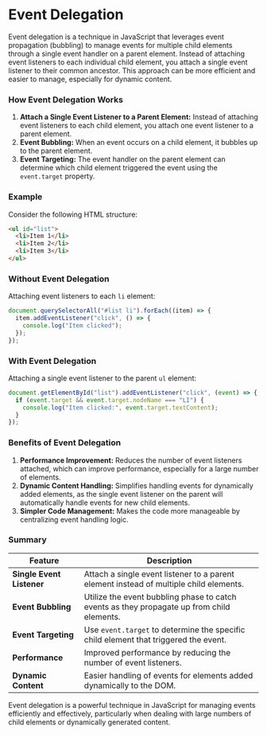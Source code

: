 # Event Delegation

Event delegation is a technique in JavaScript that leverages event propagation (bubbling) to manage events for multiple child elements through a single event handler on a parent element. Instead of attaching event listeners to each individual child element, you attach a single event listener to their common ancestor. This approach can be more efficient and easier to manage, especially for dynamic content.

### How Event Delegation Works

1. **Attach a Single Event Listener to a Parent Element:** Instead of attaching event listeners to each child element, you attach one event listener to a parent element.
2. **Event Bubbling:** When an event occurs on a child element, it bubbles up to the parent element.
3. **Event Targeting:** The event handler on the parent element can determine which child element triggered the event using the `event.target` property.

### Example

Consider the following HTML structure:

```html
<ul id="list">
  <li>Item 1</li>
  <li>Item 2</li>
  <li>Item 3</li>
</ul>
```

### Without Event Delegation

Attaching event listeners to each `li` element:

```javascript
document.querySelectorAll("#list li").forEach((item) => {
  item.addEventListener("click", () => {
    console.log("Item clicked");
  });
});
```

### With Event Delegation

Attaching a single event listener to the parent `ul` element:

```javascript
document.getElementById("list").addEventListener("click", (event) => {
  if (event.target && event.target.nodeName === "LI") {
    console.log("Item clicked:", event.target.textContent);
  }
});
```

### Benefits of Event Delegation

1. **Performance Improvement:** Reduces the number of event listeners attached, which can improve performance, especially for a large number of elements.
2. **Dynamic Content Handling:** Simplifies handling events for dynamically added elements, as the single event listener on the parent will automatically handle events for new child elements.
3. **Simpler Code Management:** Makes the code more manageable by centralizing event handling logic.

### Summary

| Feature                   | Description                                                                                |
| ------------------------- | ------------------------------------------------------------------------------------------ |
| **Single Event Listener** | Attach a single event listener to a parent element instead of multiple child elements.     |
| **Event Bubbling**        | Utilize the event bubbling phase to catch events as they propagate up from child elements. |
| **Event Targeting**       | Use `event.target` to determine the specific child element that triggered the event.       |
| **Performance**           | Improved performance by reducing the number of event listeners.                            |
| **Dynamic Content**       | Easier handling of events for elements added dynamically to the DOM.                       |

Event delegation is a powerful technique in JavaScript for managing events efficiently and effectively, particularly when dealing with large numbers of child elements or dynamically generated content.
